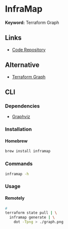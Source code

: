 # InfraMap

**Keyword:** Terraform Graph

## Links

- [Code Repository](https://github.com/cycloidio/inframap)

## Alternative

- [Terraform Graph](/hashicorp/terraform/terraform-graph.md)

## CLI

### Dependencies

- [Graphviz](/graphviz.md)

### Installation

#### Homebrew

```sh
brew install inframap
```

### Commands

```sh
inframap -h
```

### Usage

<!-- ```sh
#
inframap generate \
  --tfstate ./.terraform/terraform.tfstate | \
    dot -Tpng > ./graph.png

#
inframap generate ./main.tf | \
  dot -Tpng > ./graph.png
``` -->

#### Remotely

```sh
#
terraform state pull | \
  inframap generate | \
    dot -Tpng > ./graph.png
```

<!--
#
aws s3 cp s3://path/to/terraform.tfstate - | \
  inframap generate | \
    dot -Tpng > ./graph.png

#
az storage fs file download \
  --account-name <storage> \
  --file-system <container> \
  --path terraform.tfstate \
  --destination /dev/stdout | \
    inframap generate | \
      dot -Tpng > ./graph.png

#
gsutil cat gs://path/to/terraform.tfstate | \
  inframap generate | \
    dot -Tpng > ./graph.png
-->
